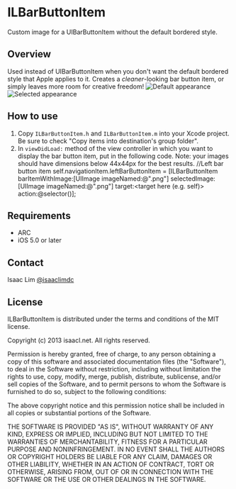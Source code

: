 ILBarButtonItem
===============

Custom image for a UIBarButtonItem without the default bordered style.

Overview
--------
Used instead of UIBarButtonItem when you don't want the default bordered style that Apple applies to it. Creates a *cleaner*-looking bar button item, or simply leaves more room for creative freedom!
![Default appearance](http://isaacl.net/images/libraries/ILBarButtonItem1.png)
![Selected appearance](http://isaacl.net/images/libraries/ILBarButtonItem1.png)

How to use
----------
1. Copy `ILBarButtonItem.h` and `ILBarButtonItem.m` into your Xcode project. Be sure to check "Copy items into destination's group folder".
2. In `viewDidLoad:` method of the view controller in which you want to display the bar button item, put in the following code. Note: your images should have dimensions below 44x44px for the best results.
    //Left bar button item
    self.navigationItem.leftBarButtonItem =
        [ILBarButtonItem barItemWithImage:[UIImage imageNamed:@"<default image here>.png"]
                            selectedImage:[UIImage imageNamed:@"<selected image here>.png"]
                                   target:<target here (e.g. self)>
                                   action:@selector(<tapped method call here>)];

Requirements
------------
- ARC
- iOS 5.0 or later

Contact
-------
Isaac Lim
[@isaaclimdc](http://twitter.com/isaaclimdc)

License
-------
 ILBarButtonItem is distributed under the terms and conditions of the MIT license.

 Copyright (c) 2013 isaacl.net. All rights reserved.

 Permission is hereby granted, free of charge, to any person obtaining a copy
 of this software and associated documentation files (the "Software"), to deal
 in the Software without restriction, including without limitation the rights
 to use, copy, modify, merge, publish, distribute, sublicense, and/or sell
 copies of the Software, and to permit persons to whom the Software is
 furnished to do so, subject to the following conditions:

 The above copyright notice and this permission notice shall be included in
 all copies or substantial portions of the Software.

 THE SOFTWARE IS PROVIDED "AS IS", WITHOUT WARRANTY OF ANY KIND, EXPRESS OR
 IMPLIED, INCLUDING BUT NOT LIMITED TO THE WARRANTIES OF MERCHANTABILITY,
 FITNESS FOR A PARTICULAR PURPOSE AND NONINFRINGEMENT. IN NO EVENT SHALL THE
 AUTHORS OR COPYRIGHT HOLDERS BE LIABLE FOR ANY CLAIM, DAMAGES OR OTHER
 LIABILITY, WHETHER IN AN ACTION OF CONTRACT, TORT OR OTHERWISE, ARISING FROM,
 OUT OF OR IN CONNECTION WITH THE SOFTWARE OR THE USE OR OTHER DEALINGS IN
 THE SOFTWARE.
